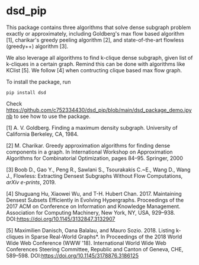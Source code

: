 # dsd_pip

This package contains three algorithms that solve dense subgraph problem exactly or approximately, including Goldberg's max flow based algorithm [1], charikar's greedy peeling algorithm [2], and state-of-the-art flowless (greedy++) algorithm [3].

We also leverage all algorithms to find k-clique dense subgraph, given list of k-cliques in a certain graph. Remind this can be done with algorithms like KClist [5].
We follow [4] when contructing clique based max flow graph.

To install the package, run

    pip install dsd

Check https://github.com/c752334430/dsd_pip/blob/main/dsd_package_demo.ipynb to see how to use the package.

[1] A. V. Goldberg. Finding a maximum density subgraph. University of California Berkeley, CA, 1984.

[2] M. Charikar. Greedy approximation algorithms for finding dense components in a graph. In
International Workshop on Approximation Algorithms for Combinatorial Optimization, pages
84–95. Springer, 2000

[3] Boob D., Gao Y., Peng R., Sawlani S., Tsourakakis C.~E., Wang D., Wang J., Flowless: Extracting Densest Subgraphs Without Flow Computations, <i>arXiv e-prints</i>, 2019.

[4] Shuguang Hu, Xiaowei Wu, and T-H. Hubert Chan. 2017. Maintaining Densest Subsets Efficiently in Evolving Hypergraphs. Proceedings of the 2017 ACM on Conference on Information and Knowledge Management. Association for Computing Machinery, New York, NY, USA, 929–938. DOI:https://doi.org/10.1145/3132847.3132907

[5] Maximilien Danisch, Oana Balalau, and Mauro Sozio. 2018. Listing k-cliques in Sparse Real-World Graphs*. In Proceedings of the 2018 World Wide Web Conference (WWW '18). International World Wide Web Conferences Steering Committee, Republic and Canton of Geneva, CHE, 589–598. DOI:https://doi.org/10.1145/3178876.3186125
